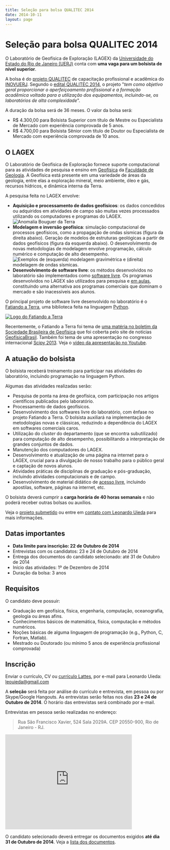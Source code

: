 ```yaml
---
title: Seleção para bolsa QUALITEC 2014
date: 2014-10-11
layout: page
---
```


# Seleção para bolsa QUALITEC 2014

O Laboratório de Geofísica de Exploração (LAGEX)
da [Universidade do Estado do Rio de Janeiro (UERJ)](http://www.uerj.br/)
conta com **uma vaga para um bolsista de nível superior**.

A bolsa é do [projeto QUALITEC](http://www.sr2.uerj.br/inovuerj/qualitec.php)
de capacitação profissional e acadêmica
do [INOVUERJ](http://www.sr2.uerj.br/inovuerj/).
Segundo o
[edital QUALITEC 2014](http://www.sr2.uerj.br/inovuerj/Noticias/edital_qualitec_2014.pdf),
o projeto
"*tem como objetivo geral proporcionar o aperfeiçoamento profissional
e a formação acadêmica voltada para a utilização dos equipamentos,
incluindo-se, os laboratórios de alta complexidade*".

A duração da bolsa será de 36 meses.
O valor da bolsa será:

* R$ 4.300,00 para Bolsista Superior com título de Mestre ou Especialista de
  Mercado com experiência comprovada de 5 anos.
* R$ 4.700,00 para Bolsista Sênior com título de Doutor ou Especialista de
  Mercado com experiência comprovada de 10 anos.

## O LAGEX

O Laboratório de Geofísica de Exploração fornece suporte computacional
para as atividades de pesquisa e ensino
em [Geofísica](http://en.wikipedia.org/wiki/Geophysics)
da [Faculdade de Geologia](http://www.fgel.uerj.br/).
A Geofísica está presente em uma variedade de áreas da geologia,
entre elas a exploração mineral,
meio ambiente, óleo e gás, recursos hídricos, e dinâmica interna da Terra.

A pesquisa feita no LAGEX envolve:

* **Aquisição e processamento de dados geofísicos**: os dados concedidos ou
  adquiridos em atividades de campo são muitas vezes
  processados utilizando os computadores e programas do LAGEX.
  ![Anomalia Bouguer da Terra](/images/bouguer-anomaly-global.png)
* **Modelagem e inversão geofísica**:
  simulação computacional de processos geofísicos, como a propagação de ondas
  sísmicas (figura da direita abaixo).
  Geração de modelos de estruturas geológicas a partir de dados geofísicos
  (figura da esquerda abaixo).
  O desenvolvimento de novas metodologias de modelagem envolve programação,
  cálculo numérico e computação de alto desempenho.
  ![Exemplos de (esquerda) modelagem gravimétrica e (direita) modelagem de ondas sísmicas.](/images/exemplos-modelagem-geofisica.png)
* **Desenvolvimento de software livre**: os métodos desenvolvidos no
  laboratório são implementados como
  [software livre](http://pt.wikipedia.org/wiki/Software_livre).
  Os programas desenvolvidos no LAGEX são utilizados para pesquisa e
  [em aulas](http://www.leouieda.com/geofisica1/),
  constituindo uma alternativa aos programas comerciais que dominam o mercado
  e são inacessíveis aos alunos.

O principal projeto de software livre desenvolvido no laboratório é o
[Fatiando a Terra](http://fatiando.org/),
uma biblioteca feita na linguagem [Python](http://www.python.org/).

[![Logo do Fatiando a Terra](/images/fatiando-banner-with-url.png)](http://www.fatiando.org)

Recentemente, o Fatiando a Terra foi tema de
[uma matéria no boletim da Sociedade Brasileira de Geofísica](http://sys2.sbgf.org.br/portal/images/stories/Arquivos/Boletim_89-2014.pdf)
que foi coberta pelo site de notícias
[GeofísicaBrasil](http://geofisicabrasil.com/noticias/61-software-livre/6567-fatiando-a-terra-modelagem-e-inversao-geofisica.html).
Também foi tema de uma apresentação no congresso internacional
[Scipy 2013](https://conference.scipy.org/scipy2013/).
Veja o [vídeo da apresentação no Youtube](http://youtu.be/Ec38h1oB8cc).

## A atuação do bolsista

O bolsista receberá treinamento para participar nas atividades do laboratório,
incluindo programação na linguagem Python.

Algumas das atividades realizadas serão:

* Pesquisa de ponta na área de geofísica, com participação nos artigos
  científicos publicados pelo laboratório.
* Processamento de dados geofísicos.
* Desenvolvimento dos softwares livre do laboratório, com ênfase no projeto
  Fatiando a Terra. O bolsista auxiliará na implementação de metodologias novas
  e clássicas, reduzindo a dependência do LAGEX em softwares comerciais caros.
* Utilização do *cluster* do departamento (que se encontra subutilizado)
  para computação de alto desempenho,
  possibilitando a interpretação de grandes conjuntos de dados.
* Manutenção dos computadores do LAGEX.
* Desenvolvimento e atualização de uma página na internet para o LAGEX, crucial
  para a divulgação de nosso trabalho para o público geral e captação de novos
  alunos.
* Atividades práticas de disciplinas de graduação e pós-graduação,
  incluindo atividades computacionais e de campo.
* Desenvolvimento de material didático de
  [acesso livre](http://pt.wikipedia.org/wiki/Acesso_livre), incluindo
  apostilas, software, páginas na internet, etc.

O bolsista deverá cumprir a **carga horária de 40 horas semanais**
e não poderá receber outras bolsas ou auxílios.

Veja o
[projeto submetido](https://docs.google.com/document/d/1zzk37gyESH9uUQ4jp7-Hmeut1T0A3BEcgT1_mOOacOY/edit?usp=sharing)
ou entre em [contato com Leonardo Uieda](http://www.leouieda.com/)
para mais informações.

## Datas importantes

* **Data limite para inscrição: 22 de Outubro de 2014**
* Entrevistas com os candidatos: 23 e 24 de Outubro de 2014
* Entrega dos documentos do candidato selecionado: até 31 de Outubro de 2014
* Início das atividades: 1º de Dezembro de 2014
* Duração da bolsa: 3 anos

## Requisitos

O candidato deve possuir:

* Graduação em
  geofísica, física, engenharia, computação, oceanografia, geologia
  ou áreas afins.
* Conhecimentos básicos de matemática, física, computação e métodos numéricos.
* Noções básicas de alguma linguagem de programação (e.g., Python, C, Fortran,
  Matlab).
* Mestrado ou Doutorado (ou mínimo 5 anos de experiência profissional
  comprovada)

## Inscrição

Enviar o currículo,
CV ou [currículo Lattes](http://lattes.cnpq.br/),
por e-mail para Leonardo Uieda:
[leouieda@gmail.com](mailto:leouieda@gmail.com)

A **seleção** será feita por análise do currículo e entrevista,
em pessoa ou por Skype/Google Hangouts.
As entrevistas serão feitas nos dias **23 e 24 de Outubro de 2014**.
O horário das entrevistas será combinado por e-mail.

Entrevistas em pessoa serão realizadas no endereço:

> Rua São Francisco Xavier, 524 Sala 2029A. CEP 20550-900, Rio de Janeiro - RJ.

<iframe src="https://www.google.com/maps/embed?pb=!1m18!1m12!1m3!1d3675.045758915984!2d-43.23638599999997!3d-22.911682999999986!2m3!1f0!2f0!3f0!3m2!1i1024!2i768!4f13.1!3m3!1m2!1s0x0%3A0x104d47eaa9f32cb9!2sUniversidade+do+Estado+do+Rio+de+Janeiro+(UERJ)!5e0!3m2!1sen!2sbr!4v1413060935604"
width="400" height="300" frameborder="0" style="border:0"></iframe>

O candidato selecionado
deverá entregar os documentos exigidos
**até dia 31 de Outubro de 2014**.
Veja a [lista dos documentos](http://www.sr2.uerj.br/inovuerj/Esclarecimentos%20Qualitec2014Cris_Marinilza_modificado1.pdf).
